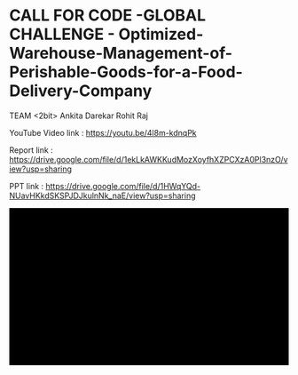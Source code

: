 # CALL FOR CODE -GLOBAL CHALLENGE - Optimized-Warehouse-Management-of-Perishable-Goods-for-a-Food-Delivery-Company
TEAM <2bit>
Ankita Darekar
Rohit Raj

YouTube Video link : https://youtu.be/4l8m-kdnqPk

Report link : https://drive.google.com/file/d/1ekLkAWKKudMozXoyfhXZPCXzA0Pl3nzO/view?usp=sharing

PPT link : https://drive.google.com/file/d/1HWqYQd-NUavHKkdSKSPJDJkulnNk_naE/view?usp=sharing

![alt-text](https://github.com/SmartPracticeschool/SBSPS-Challenge-3577-Optimized-Warehouse-Management-of-Perishable-Goods-for-a-Food-Delivery-Company/blob/master/2bit_Demo.gif)
